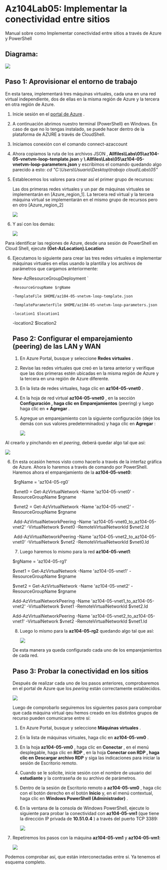 # Az104Lab05: Implementar la conectividad entre sitios

Manual sobre como Implementar conectividad entre sitios a través de Azure y PowerShell 

## Diagrama:

![](img/img1.png)

## **Paso 1: Aprovisionar el entorno de trabajo**

En esta tarea, implementará tres máquinas virtuales, cada una en una red virtual independiente, dos de ellas en la misma región de Azure y la tercera en otra región de Azure.

1. Inicie sesión en el [portal de Azure](https://portal.azure.com/) .

2. A continuación abrimos nuestro terminal (PowerShell) en Windows. En caso de que no lo tengas instalado, se puede hacer dentro de la plataforma de AZURE a través de CloudShell.

3. Iniciamos conexión con el comando connect-azaccount

4. Ahora copiamos la ruta de los archivos JSON ,  **Allfiles\Labs\05\az104-05-vnetvm-loop-template.json** y **\ Allfiles\Labs\05\az104-05-vnetvm-loop-parameters.json** y escribimos el comando quedando algo parecido a esto: *cd "C:\Users\Usuario\Desktop\trabajo cloud\Labs\05"*

5. Establecemos los valores para crear así el primer grupo de recursos:

   Las dos primeras redes virtuales y un par de máquinas virtuales se implementarán en [Azure_region_1]. La tercera red virtual y la tercera máquina virtual se implementarán en el mismo grupo de recursos pero en otro [Azure_region_2]

   ![](img/img2.png)

6. Y así con los demás:

   ![](img/img3.png)

Para identificar las regiones de Azure, desde una sesión de PowerShell en Cloud Shell, ejecute **(Get-AzLocation).Location**

6. Ejecutamos lo siguiente para crear las tres redes virtuales e implementar máquinas virtuales en ellas usando la plantilla y los archivos de parámetros que cargamos anteriormente:

   New-AzResourceGroupDeployment `

    `-ResourceGroupName $rgName `

    `-TemplateFile $HOME/az104-05-vnetvm-loop-template.json `

    `-TemplateParameterFile $HOME/az104-05-vnetvm-loop-parameters.json  `

   `-location1 $location1` 

   -location2 $location2

   

   ## Paso 2: Configurar el emparejamiento (peering) de las LAN y WAN

   1. En Azure Portal, busque y seleccione **Redes virtuales** .

   2. Revise las redes virtuales que creó en la tarea anterior y verifique que las dos primeras estén ubicadas en la misma región de Azure y la tercera en una región de Azure diferente.

   3. En la lista de redes virtuales, haga clic en **az104-05-vnet0** .

   4. En la hoja de red virtual **az104-05-vnet0** , en la sección **Configuración , haga clic en** **Emparejamientos** (peering) y luego haga clic en **+ Agregar** .

   5. Agregue un emparejamiento con la siguiente configuración (deje los demás con sus valores predeterminados) y haga clic en **Agregar** :

      ![](img/img4.png)

Al crearlo y pinchando en el *peering*, deberá quedar algo tal que así:

![](img/img5.png)

6. En esta ocasión hemos visto como hacerlo a través de la interfaz gráfica de Azure. Ahora lo haremos a través de comando por PowerShell. Haremos ahora el emparejamiento de la **az104-05-vnet0**:

   ​	$rgName = 'az104-05-rg0`

   ​	$vnet0 = Get-AzVirtualNetwork -Name 'az104-05-vnet0' -ResourceGroupName $rgname

   ​	$vnet2 = Get-AzVirtualNetwork -Name 'az104-05-vnet2' -ResourceGroupName $rgname

   ​	Add-AzVirtualNetworkPeering -Name 'az104-05-vnet0_to_az104-05-vnet2' -VirtualNetwork 	$vnet0 -RemoteVirtualNetworkId $vnet2.Id

   ​	Add-AzVirtualNetworkPeering -Name 'az104-05-vnet2_to_az104-05-vnet0' -VirtualNetwork 	$vnet2 -RemoteVirtualNetworkId $vnet0.Id

   

   7. Luego haremos lo mismo para la red **az104-05-vnet1**:

   $rgName = 'az104-05-rg1' 

   $vnet1 = Get-AzVirtualNetwork -Name 'az104-05-vnet1' -ResourceGroupName $rgname 

   $vnet2 = Get-AzVirtualNetwork -Name 'az104-05-vnet2' -ResourceGroupName $rgname 

   Add-AzVirtualNetworkPeering -Name 'az104-05-vnet1_to_az104-05-vnet2' -VirtualNetwork $vnet1 -RemoteVirtualNetworkId $vnet2.Id 

   Add-AzVirtualNetworkPeering -Name 'az104-05-vnet2_to_az104-05-vnet1' -VirtualNetwork $vnet2 -RemoteVirtualNetworkId $vnet1.Id

   

   8. Luego lo mismo para la **az104-05-rg2** quedando algo tal que así:

      ![](img/img6.png)

   De esta manera ya queda configurado cada uno de los emparejamientos de cada red.

   ## Paso 3: Probar la conectividad en los sitios

   Después de realizar cada uno de los pasos anteriores, comprobaremos en el portal de Azure que los *peering* están correctamente establecidos. 

   ![](img/img9.png)

   Luego de comprobarlo seguiremos los siguientes pasos para comprobar que cada máquina virtual qeu hemos creado en los distintos grupos de recurso pueden comunicarse entre sí:

   1. En Azure Portal, busque y seleccione **Máquinas virtuales** .

   2. En la lista de máquinas virtuales, haga clic en **az104-05-vm0** .

   3. En la hoja **az104-05-vm0** , haga clic en **Conectar** , en el menú desplegable, haga clic en **RDP** , en la hoja **Conectar con RDP , haga clic en** **Descargar archivo RDP** y siga las indicaciones para iniciar la sesión de Escritorio remoto.

   4. Cuando se le solicite, inicie sesión con el nombre de usuario del **estudiante** y la contraseña de su archivo de parámetros.

   5. Dentro de la sesión de Escritorio remoto a **az104-05-vm0** , haga clic con el botón derecho en el botón **Inicio** y, en el menú contextual, haga clic en **Windows PowerShell (Administrador)** .

   6. En la ventana de la consola de Windows PowerShell, ejecute lo siguiente para probar la conectividad con **az104-05-vm1** (que tiene la dirección IP privada de **10.51.0.4** ) a través del puerto TCP 3389:

      ![](img/img7.png)

7. Repetiremos los pasos con la máquina **az104-05-vm1** y **az104-05-vm1**:

   ![](img/img8.png)



Podemos comprobar así, que están interconectadas entre sí. Ya tenemos el esquema completo.

